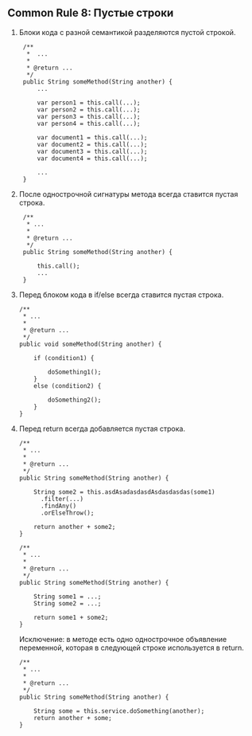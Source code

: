 ## Common Rule 8: Пустые строки

1. Блоки кода с разной семантикой разделяются пустой строкой.
   ```       
    /**
     *  ...
     *
     * @return ...
     */
    public String someMethod(String another) {
        ...
   
        var person1 = this.call(...);
        var person2 = this.call(...);
        var person3 = this.call(...);
        var person4 = this.call(...);
       
        var document1 = this.call(...);
        var document2 = this.call(...);
        var document3 = this.call(...);
        var document4 = this.call(...);
   
        ...
    }
    ```
2. После однострочной сигнатуры метода всегда ставится пустая строка.
   ```
    /**
     * ...
     *
     * @return ...
     */
    public String someMethod(String another) {
        
        this.call();
        ...
    }
    ```
3. Перед блоком кода в if/else всегда ставится пустая строка.
    ```
    /**
     * ...
     *
     * @return ...
     */
    public void someMethod(String another) {
   
        if (condition1) {
   
            doSomething1();
        }
        else (condition2) {
   
            doSomething2();
        }
    }
    ```
4. Перед return всегда добавляется пустая строка.
    ```
    /**
     * ...
     *
     * @return ...
     */
    public String someMethod(String another) {
      
        String some2 = this.asdAsadasdasdAsdasdasdas(some1)
          .filter(...)
          .findAny()
          .orElseThrow();
        
        return another + some2;
    }
    ```
    ```
    /**
     * ...
     *
     * @return ...
     */
    public String someMethod(String another) {
          
        String some1 = ...;
        String some2 = ...;
       
        return some1 + some2;
    }
    ```
   Исключение: в методе есть одно однострочное объявление переменной, которая в следующей строке 
   используется в return.
    ```       
    /**
     * ...
     *
     * @return ...
     */
    public String someMethod(String another) {
        
        String some = this.service.doSomething(another);
        return another + some;
    }
    ```
  